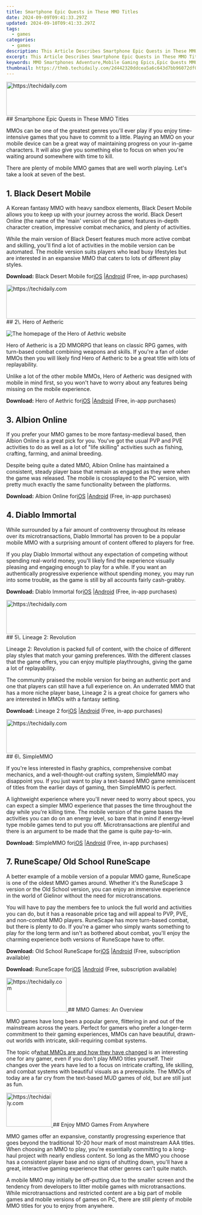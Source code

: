 ```yaml
---
title: Smartphone Epic Quests in These MMO Titles
date: 2024-09-09T09:41:33.297Z
updated: 2024-09-10T09:41:33.297Z
tags:
  - games
categories:
  - games
description: This Article Describes Smartphone Epic Quests in These MMO Titles
excerpt: This Article Describes Smartphone Epic Quests in These MMO Titles
keywords: MMO Smartphones Adventure,Mobile Gaming Epics,Epic Quests MMOs,In-Game Smartphone Missions,Virtual World MMO Fun,Multiplayer Smart Games,Journey in MMO Titles
thumbnail: https://thmb.techidaily.com/2d442320ddcea5a6c643d7bb96072df0771c7a8fdbc0ef8987b81525ef067294.jpg
---
```


<!-- affiliate ads begin -->
<a href="https://appsumo.8odi.net/c/5597632/2118314/7443" target="_top" id="2118314">
  <img src="//a.impactradius-go.com/display-ad/7443-2118314" border="0" alt="https://techidaily.com" width="728" height="90"/>
</a>
<img height="0" width="0" src="https://appsumo.8odi.net/i/5597632/2118314/7443" style="position:absolute;visibility:hidden;" border="0" />
<!-- affiliate ads end -->
## Smartphone Epic Quests in These MMO Titles

 MMOs can be one of the greatest genres you'll ever play if you enjoy time-intensive games that you have to commit to a little. Playing an MMO on your mobile device can be a great way of maintaining progress on your in-game characters. It will also give you something else to focus on when you're waiting around somewhere with time to kill.

 There are plenty of mobile MMO games that are well worth playing. Let's take a look at seven of the best.

## 1\. Black Desert Mobile

 A Korean fantasy MMO with heavy sandbox elements, Black Desert Mobile allows you to keep up with your journey across the world. Black Desert Online (the name of the 'main' version of the game) features in-depth character creation, impressive combat mechanics, and plenty of activities.

 While the main version of Black Desert features much more active combat and skilling, you'll find a lot of activities in the mobile version can be automated. The mobile version suits players who lead busy lifestyles but are interested in an expansive MMO that caters to lots of different play styles.

**Download:** Black Desert Mobile for[iOS](https://apps.apple.com/app/black-desert-mobile/id1477186880) |[Android](https://www.anrdoezrs.net/links/7251228/type/dlg/sid/UUmuoUeUpU2029430/https://play.google.com/store/apps/details?id=com.pearlabyss.blackdesertm.gl&hl=en%5FUS) (Free, in-app purchases)

<!-- affiliate ads begin -->
<a href="https://ephamedtechinc.pxf.io/c/5597632/2137215/26400" target="_top" id="2137215">
  <img src="//a.impactradius-go.com/display-ad/26400-2137215" border="0" alt="https://techidaily.com" width="728" height="90"/>
</a>
<img height="0" width="0" src="https://ephamedtechinc.pxf.io/i/5597632/2137215/26400" style="position:absolute;visibility:hidden;" border="0" />
<!-- affiliate ads end -->
## 2\. Hero of Aetheric

![The homepage of the Hero of Aethric website](https://static1.makeuseofimages.com/wordpress/wp-content/uploads/2023/08/hero-of-aethric-home.jpg)

 Hero of Aetheric is a 2D MMORPG that leans on classic RPG games, with turn-based combat combining weapons and skills. If you're a fan of older MMOs then you will likely find Hero of Aetheric to be a great title with lots of replayability.

 Unlike a lot of the other mobile MMOs, Hero of Aetheric was designed with mobile in mind first, so you won't have to worry about any features being missing on the mobile experience.

**Download:** Hero of Aethric for[iOS](https://apps.apple.com/app/hero-of-aethric-8-bit-fantasy/id1645196122) |[Android](https://www.anrdoezrs.net/links/7251228/type/dlg/sid/UUmuoUeUpU2029430/https://play.google.com/store/apps/details?id=com.avalon.rpg&hl=en&gl=US) (Free, in-app purchases)

## 3\. Albion Online

 If you prefer your MMO games to be more fantasy-medieval based, then Albion Online is a great pick for you. You've got the usual PVP and PVE activities to do as well as a lot of "life skilling" activities such as fishing, crafting, farming, and animal breeding.

 Despite being quite a dated MMO, Albion Online has maintained a consistent, steady player base that remain as engaged as they were when the game was released. The mobile is crossplayed to the PC version, with pretty much exactly the same functionality between the platforms.

**Download:** Albion Online for[iOS](https://apps.apple.com/app/albion-online/id1202788573) |[Android](https://www.anrdoezrs.net/links/7251228/type/dlg/sid/UUmuoUeUpU2029430/https://play.google.com/store/apps/details?id=com.albiononline&hl=en&gl=US) (Free, in-app purchases)

## 4\. Diablo Immortal

 While surrounded by a fair amount of controversy throughout its release over its microtransactions, Diablo Immortal has proven to be a popular mobile MMO with a surprising amount of content offered to players for free.

 If you play Diablo Immortal without any expectation of competing without spending real-world money, you'll likely find the experience visually pleasing and engaging enough to play for a while. If you want an authentically progressive experience without spending money, you may run into some trouble, as the game is still by all accounts fairly cash-grabby.

**Download:** Diablo Immortal for[iOS](https://apps.apple.com/app/diablo-immortal/id1492005122) |[Android](https://www.anrdoezrs.net/links/7251228/type/dlg/sid/UUmuoUeUpU2029430/https://play.google.com/store/apps/details?id=com.blizzard.diablo.immortal&hl=en&gl=US) (Free, in-app purchases)

<!-- affiliate ads begin -->
<a href="https://appsumo.8odi.net/c/5597632/2118318/7443" target="_top" id="2118318">
  <img src="//a.impactradius-go.com/display-ad/7443-2118318" border="0" alt="https://techidaily.com" width="600" height="90"/>
</a>
<img height="0" width="0" src="https://appsumo.8odi.net/i/5597632/2118318/7443" style="position:absolute;visibility:hidden;" border="0" />
<!-- affiliate ads end -->
## 5\. Lineage 2: Revolution

 Lineage 2: Revolution is packed full of content, with the choice of different play styles that match your gaming preferences. With the different classes that the game offers, you can enjoy multiple playthroughs, giving the game a lot of replayability.

 The community praised the mobile version for being an authentic port and one that players can still have a full experience on. An underrated MMO that has a more niche player base, Lineage 2 is a great choice for gamers who are interested in MMOs with a fantasy setting.

**Download:** Lineage 2 for[iOS](https://apps.apple.com/app/lineage-2-revolution/id1259014919) |[Android](https://www.anrdoezrs.net/links/7251228/type/dlg/sid/UUmuoUeUpU2029430/https://play.google.com/store/apps/details?id=com.netmarble.lin2ws&hl=en%5FUS) (Free, in-app purchases)

<!-- affiliate ads begin -->
<a href="https://unicoeye.pxf.io/c/5597632/2134490/18498" target="_top" id="2134490">
  <img src="//a.impactradius-go.com/display-ad/18498-2134490" border="0" alt="https://techidaily.com" width="728" height="90"/>
</a>
<img height="0" width="0" src="https://unicoeye.pxf.io/i/5597632/2134490/18498" style="position:absolute;visibility:hidden;" border="0" />
<!-- affiliate ads end -->
## 6\. SimpleMMO

 If you're less interested in flashy graphics, comprehensive combat mechanics, and a well-thought-out crafting system, SimpleMMO may disappoint you. If you just want to play a text-based MMO game reminiscent of titles from the earlier days of gaming, then SimpleMMO is perfect.

 A lightweight experience where you'll never need to worry about specs, you can expect a simpler MMO experience that passes the time throughout the day while you're killing time. The mobile version of the game bases the activities you can do on an energy level, so bare that in mind if energy-level type mobile games tend to put you off. Microtransactions are plentiful and there is an argument to be made that the game is quite pay-to-win.

**Download:** SimpleMMO for[iOS](https://apps.apple.com/app/simplemmo-mmorpg-pvp-rpg/id1606898406) |[Android](https://www.anrdoezrs.net/links/7251228/type/dlg/sid/UUmuoUeUpU2029430/https://play.google.com/store/apps/details?id=dawsn.simplemmo&hl=en&gl=US) (Free, in-app purchases)

## 7\. RuneScape/ Old School RuneScape

 A better example of a mobile version of a popular MMO game, RuneScape is one of the oldest MMO games around. Whether it's the RuneScape 3 version or the Old School version, you can enjoy an immersive experience in the world of Gielinor without the need for microtranscations.

 You will have to pay the members fee to unlock the full world and activities you can do, but it has a reasonable price tag and will appeal to PVP, PVE, and non-combat MMO players. RuneScape has more turn-based combat, but there is plenty to do. If you're a gamer who simply wants something to play for the long term and isn't as bothered about combat, you'll enjoy the charming experience both versions of RuneScape have to offer.

**Download:** Old School RuneScape for[iOS](https://apps.apple.com/app/old-school-runescape/id1269648762) |[Android](https://www.anrdoezrs.net/links/7251228/type/dlg/sid/UUmuoUeUpU2029430/https://play.google.com/store/apps/details?id=com.jagex.oldscape.android&hl=en&gl=US) (Free, subscription available)

**Download:** RuneScape for[iOS](https://apps.apple.com/app/runescape/id1332022656) |[Android](https://www.anrdoezrs.net/links/7251228/type/dlg/sid/UUmuoUeUpU2029430/https://play.google.com/store/apps/details?id=com.jagex.runescape.android&hl=en&gl=US) (Free, subscription available)

<!-- affiliate ads begin -->
<a href="https://aligracehair.sjv.io/c/5597632/2115912/19272" target="_top" id="2115912">
  <img src="//a.impactradius-go.com/display-ad/19272-2115912" border="0" alt="https://techidaily.com" width="160" height="90"/>
</a>
<img height="0" width="0" src="https://aligracehair.sjv.io/i/5597632/2115912/19272" style="position:absolute;visibility:hidden;" border="0" />
<!-- affiliate ads end -->
## MMO Games: An Overview

 MMO games have long been a popular genre, flittering in and out of the mainstream across the years. Perfect for gamers who prefer a longer-term commitment to their gaming experiences, MMOs can have beautiful, drawn-out worlds with intricate, skill-requiring combat systems.

 The topic of[what MMOs are and how they have changed](https://www.makeuseof.com/what-are-mmo-games/) is an interesting one for any gamer, even if you don't play MMO titles yourself. Their changes over the years have led to a focus on intricate crafting, life skilling, and combat systems with beautiful visuals as a prerequisite. The MMOs of today are a far cry from the text-based MUD games of old, but are still just as fun.

<!-- affiliate ads begin -->
<a href="https://aligracehair.sjv.io/c/5597632/2135348/19272" target="_top" id="2135348">
  <img src="//a.impactradius-go.com/display-ad/19272-2135348" border="0" alt="https://techidaily.com" width="120" height="90"/>
</a>
<img height="0" width="0" src="https://aligracehair.sjv.io/i/5597632/2135348/19272" style="position:absolute;visibility:hidden;" border="0" />
<!-- affiliate ads end -->
## Enjoy MMO Games From Anywhere

 MMO games offer an expansive, constantly progressing experience that goes beyond the traditional 10-20 hour mark of most mainstream AAA titles. When choosing an MMO to play, you're essentially committing to a long-haul project with nearly endless content. So long as the MMO you choose has a consistent player base and no signs of shutting down, you'll have a great, interactive gaming experience that other genres can't quite match.

 A mobile MMO may initially be off-putting due to the smaller screen and the tendency from developers to litter mobile games with microtransactions. While microtransactions and restricted content are a big part of mobile games and mobile versions of games on PC, there are still plenty of mobile MMO titles for you to enjoy from anywhere.


<ins class="adsbygoogle"
     style="display:block"
     data-ad-format="autorelaxed"
     data-ad-client="ca-pub-7571918770474297"
     data-ad-slot="1223367746"></ins>



<ins class="adsbygoogle"
     style="display:block"
     data-ad-client="ca-pub-7571918770474297"
     data-ad-slot="8358498916"
     data-ad-format="auto"
     data-full-width-responsive="true"></ins>


